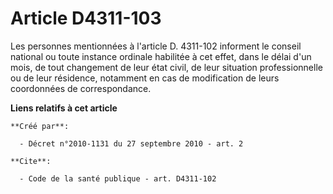 # Article D4311-103

Les personnes mentionnées à l'article D. 4311-102 informent le conseil national ou toute instance ordinale habilitée à cet
effet, dans le délai d'un mois, de tout changement de leur état civil, de leur situation professionnelle ou de leur
résidence, notamment en cas de modification de leurs coordonnées de correspondance.

**Liens relatifs à cet article**

	**Créé par**:

	  - Décret n°2010-1131 du 27 septembre 2010 - art. 2

	**Cite**:

	  - Code de la santé publique - art. D4311-102
